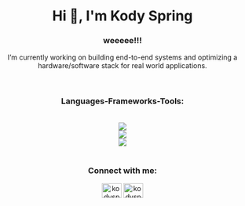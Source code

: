 <h1 align="center">Hi 👋, I'm Kody Spring</h1>
<h3 align="center">weeeee!!!</h3>

<p align="center">I’m currently working on building end-to-end systems and optimizing a hardware/software stack for real world applications.</p>

<br>

<h3 align="center">Languages-Frameworks-Tools:</h3>
<br>
<div align="center">
  <a href="https://skillicons.dev">
    <img src="https://skillicons.dev/icons?i=angular,react,pytorch,anaconda,django,aws,azure,gcp,docker,kubernetes"><br>
    <img src="https://skillicons.dev/icons?i=nodejs,ts,python,cpp,postgres,html,css"><br>
    <img src="https://skillicons.dev/icons?i=figma,obsidian,notion,postman,ableton">
  </a>
</div>

<br>

<h3 align="center">Connect with me:</h3>
<p align="center">
<a href="https://twitter.com/kodyspring" target="blank"><img align="center" src="https://raw.githubusercontent.com/rahuldkjain/github-profile-readme-generator/master/src/images/icons/Social/twitter.svg" alt="kodyspring" height="30" width="40" /></a>
<a href="https://linkedin.com/in/kodyspring" target="blank"><img align="center" src="https://raw.githubusercontent.com/rahuldkjain/github-profile-readme-generator/master/src/images/icons/Social/linked-in-alt.svg" alt="kodyspring" height="30" width="40" /></a>
</p>
